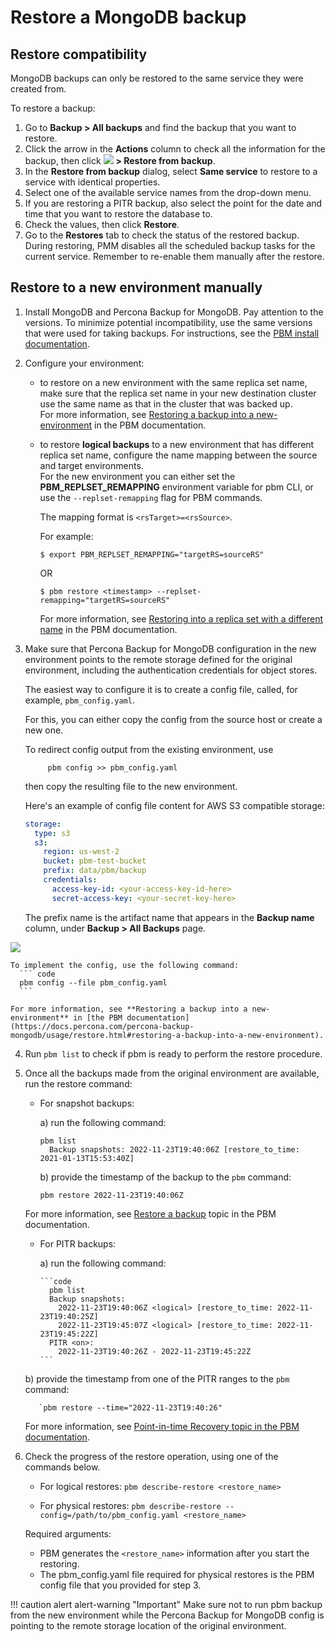 # Restore a MongoDB backup

## Restore compatibility

MongoDB backups can only be restored to the same service they were created from.

To restore a backup:

1. Go to <i class="uil uil-history"></i> **Backup > All backups** and find the backup that you want to restore.
2. Click the arrow in the **Actions** column to check all the information for the backup, then click ![](../_images/dots-three-vertical.png) **> Restore from backup**.
3. In the **Restore from backup** dialog, select **Same service** to restore to a service with identical properties.
4. Select one of the available service names from the drop-down menu.
5. If you are restoring a PITR backup, also  select the point for the date and time that you want to restore the database to.
6. Check the values, then click **Restore**.
7. Go to the **Restores** tab to check the status of the restored backup.
During restoring, PMM disables all the scheduled backup tasks for the current service. Remember to re-enable them manually after the restore.

## Restore to a new environment manually

1. Install MongoDB and Percona Backup for MongoDB. Pay attention to the versions. To minimize potential incompatibility, use the same versions that were used for taking backups.
   For instructions, see the [PBM install documentation](https://docs.percona.com/percona-backup-mongodb/installation.html).
2. Configure your environment:
     - to restore on a new environment with the same replica set name, make sure that the replica set name in your new destination cluster use the same name as that in the cluster that was backed up.<br/>
      For more information, see [Restoring a backup into a new-environment](https://docs.percona.com/percona-backup-mongodb/usage/restore.html#restoring-a-backup-into-a-new-environment) in the PBM documentation. <br> 
     - to restore **logical backups** to a new environment that has different replica set name, configure the name mapping between the source and target environments. <br/>
      For the new environment you can either set the **PBM_REPLSET_REMAPPING** environment variable for pbm CLI, or use the `--replset-remapping` flag for PBM commands.

        The mapping format is `<rsTarget>=<rsSource>`.

        For example:

        `$ export PBM_REPLSET_REMAPPING="targetRS=sourceRS"`

        OR 

        `$ pbm restore <timestamp> --replset-remapping="targetRS=sourceRS"`

        For more information, see [Restoring into a replica set with a different name](https://docs.percona.com/percona-backup-mongodb/usage/restore.html#restoring-into-a-cluster-replica-set-with-a-different-name) in the PBM documentation.

3. Make sure that Percona Backup for MongoDB configuration in the new environment points to the remote storage defined for the original environment, including the authentication credentials for object stores.

    The easiest way to configure it is to create a config file, called, for example, `pbm_config.yaml`.

    For this, you can either copy the config from the source host or create a new one.

    To redirect config output from the existing environment, use 
    ```code
         pbm config >> pbm_config.yaml
    ```
    then copy the resulting file to the new environment.

    Here's an example of config file content for AWS S3 compatible storage:

    ```yaml
    storage:
      type: s3
      s3:
        region: us-west-2
        bucket: pbm-test-bucket
        prefix: data/pbm/backup
        credentials:
          access-key-id: <your-access-key-id-here>
          secret-access-key: <your-secret-key-here> 
    ```
    The prefix name is the artifact name that appears in the **Backup name** column, under <i class="uil uil-history"></i> **Backup > All Backups** page.

![](../_images/backup_name.png)

    To implement the config, use the following command:
      ``` code
      pbm config --file pbm_config.yaml
      ```

    For more information, see **Restoring a backup into a new-environment** in [the PBM documentation](https://docs.percona.com/percona-backup-mongodb/usage/restore.html#restoring-a-backup-into-a-new-environment).  

4. Run `pbm list` to check if pbm is ready to perform the restore procedure.

5. Once all the backups made from the original environment are available, run the restore command:

     - For snapshot backups:
  
        a) run the following command:
         
          ```code
          pbm list
            Backup snapshots: 2022-11-23T19:40:06Z [restore_to_time: 2021-01-13T15:53:40Z]
          ```
        b) provide the timestamp of the backup to the `pbm` command:

        `pbm restore 2022-11-23T19:40:06Z`

      For more information, see [Restore a backup](https://docs.percona.com/percona-backup-mongodb/usage/restore.html) topic in the PBM documentation.

    - For PITR backups:
        
        a) run the following command:

          ```code
            pbm list
            Backup snapshots:
              2022-11-23T19:40:06Z <logical> [restore_to_time: 2022-11-23T19:40:25Z]
              2022-11-23T19:45:07Z <logical> [restore_to_time: 2022-11-23T19:45:22Z]
            PITR <on>:
              2022-11-23T19:40:26Z - 2022-11-23T19:45:22Z
          ```
    b) provide the timestamp from one of the PITR ranges to the `pbm` command:

          `pbm restore --time="2022-11-23T19:40:26"
        
    For more information, see [Point-in-time Recovery topic in the PBM documentation](https://docs.percona.com/percona-backup-mongodb/usage/point-in-time-recovery.html).

6. Check the progress of the restore operation, using one of the commands below.

    - For logical restores:
    `pbm describe-restore <restore_name>`

    - For physical restores:
    `pbm describe-restore --config=/path/to/pbm_config.yaml <restore_name>`

    Required arguments:

    - PBM generates the `<restore_name>` information after you start the restoring.
    - The pbm_config.yaml file required for physical restores is the PBM config file that you provided for step 3.

!!! caution alert alert-warning "Important"
    Make sure not to run pbm backup from the new environment while the Percona Backup for MongoDB config is pointing to the remote storage location of the original environment.